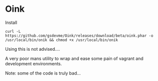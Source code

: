 Oink
====

Install

```
curl -L https://github.com/gsdevme/Oink/releases/download/beta/oink.phar -o /usr/local/bin/onik && chmod +x /usr/local/bin/onik
```

Using this is not advised....

A very poor mans utility to wrap and ease some pain of vagrant and development environments.

Note: some of the code is truly bad...
